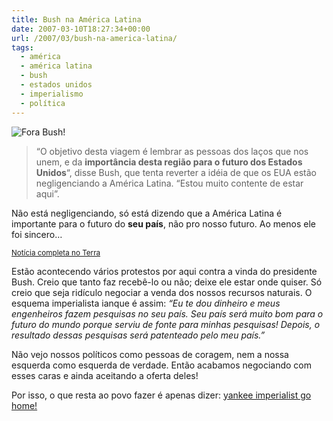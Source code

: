 ```yaml
---
title: Bush na América Latina
date: 2007-03-10T18:27:34+00:00
url: /2007/03/bush-na-america-latina/
tags:
  - américa
  - américa latina
  - bush
  - estados unidos
  - imperialismo
  - política
---
```


![Fora Bush!](/wp-content/uploads/2007/03/475715-9338-it2.jpg)

> “O objetivo desta viagem é lembrar as pessoas dos laços que nos unem, e da **importância desta região para o futuro dos Estados Unidos**“, disse Bush, que tenta reverter a idéia de que os EUA estão negligenciando a América Latina. “Estou muito contente de estar aqui”.

Não está negligenciando, só está dizendo que a América Latina é importante para o futuro do **seu país**, não pro nosso futuro. Ao menos ele foi sincero…

<small><a href="http://noticias.terra.com.br/mundo/interna/0,,OI1464483-EI8140,00.html">Notícia completa no Terra</a></small>

Estão acontecendo vários protestos por aqui contra a vinda do presidente Bush. Creio que tanto faz recebê-lo ou não; deixe ele estar onde quiser. Só creio que seja ridículo negociar a venda dos nossos recursos naturais. O esquema imperialista ianque é assim: _“Eu te dou dinheiro e meus engenheiros fazem pesquisas no seu país. Seu país será muito bom para o futuro do mundo porque serviu de fonte para minhas pesquisas! Depois, o resultado dessas pesquisas será patenteado pelo meu país.”_

Não vejo nossos políticos como pessoas de coragem, nem a nossa esquerda como esquerda de verdade. Então acabamos negociando com esses caras e ainda aceitando a oferta deles!

Por isso, o que resta ao povo fazer é apenas dizer: [yankee imperialist go home!][1]

[1]: /2007/02/yankee-imperialist-go-home/
